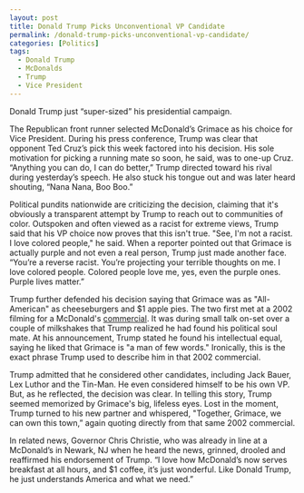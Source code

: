 ```yaml
---
layout: post
title: Donald Trump Picks Unconventional VP Candidate
permalink: /donald-trump-picks-unconventional-vp-candidate/
categories: [Politics]
tags:
  - Donald Trump
  - McDonalds
  - Trump
  - Vice President
---
```

Donald Trump just “super-sized” his presidential campaign.

The Republican front runner selected McDonald’s Grimace as his choice for Vice President. During his press conference, Trump was clear that opponent Ted Cruz’s pick this week factored into his decision. His sole motivation for picking a running mate so soon, he said, was to one-up Cruz. “Anything you can do, I can do better,” Trump directed toward his rival during yesterday’s speech. He also stuck his tongue out and was later heard shouting, “Nana Nana, Boo Boo.”

Political pundits nationwide are criticizing the decision, claiming that it's obviously a transparent attempt by Trump to reach out to communities of color. Outspoken and often viewed as a racist for extreme views, Trump said that his VP choice now proves that this isn't true. "See, I'm not a racist. I love colored people," he said. When a reporter pointed out that Grimace is actually purple and not even a real person, Trump just made another face. “You’re a reverse racist. You’re projecting your terrible thoughts on me. I love colored people. Colored people love me, yes, even the purple ones. Purple lives matter.”

Trump further defended his decision saying that Grimace was as "All-American" as cheeseburgers and $1 apple pies. The two first met at a 2002 filming for a McDonald's <a style="font-style: inherit; font-weight: inherit;" href="https://www.youtube.com/watch?v=-6hsL4Z9yn0">commercial</a>. It was during small talk on-set over a couple of milkshakes that Trump realized he had found his political soul mate. At his announcement, Trump stated he found his intellectual equal, saying he liked that Grimace is "a man of few words." Ironically, this is the exact phrase Trump used to describe him in that 2002 commercial.

Trump admitted that he considered other candidates, including Jack Bauer, Lex Luthor and the Tin-Man. He even considered himself to be his own VP. But, as he reflected, the decision was clear. In telling this story, Trump seemed memorized by Grimace's big, lifeless eyes. Lost in the moment, Trump turned to his new partner and whispered, "Together, Grimace, we can own this town,” again quoting directly from that same 2002 commercial.

In related news, Governor Chris Christie, who was already in line at a McDonald’s in Newark, NJ when he heard the news, grinned, drooled and reaffirmed his endorsement of Trump. “I love how McDonald’s now serves breakfast at all hours, and $1 coffee, it’s just wonderful. Like Donald Trump, he just understands America and what we need.”
